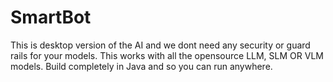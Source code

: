 # SmartBot
This is desktop version of the AI and we dont need any security or guard rails for your models. This works with all the opensource LLM, SLM OR VLM models. Build completely in Java and so you can run anywhere.
